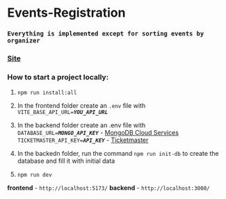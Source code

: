 # Events-Registration

### `Everything is implemented except for sorting events by organizer`

### [Site](https://events-registration-blush.vercel.app/events/)

### How to start a project locally:
1) `npm run install:all`

2) In the frontend folder create an `.env` file with 
`VITE_BASE_API_URL=`***`YOU_API_URL`***

3) In the backend folder create an .env file with 
`DATABASE_URL=`***`MONGO_API_KEY`*** - [MongoDB Cloud Services](https://www.mongodb.com/products/platform/cloud)
`TICKETMASTER_API_KEY=`***`API_KEY`*** - [Ticketmaster](https://developer.ticketmaster.com/)

4) In the backedn folder, run the command `npm run init-db` to create the database and fill it with initial data

5) `npm run dev`

**frontend** - `http://localhost:5173/`
**backend** - `http://localhost:3000/`
